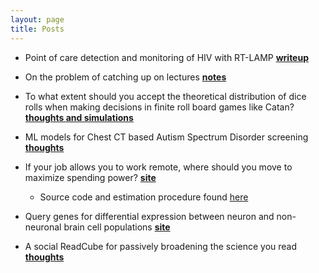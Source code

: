 ```yaml
---
layout: page
title: Posts
---
```


* Point of care detection and monitoring of HIV with RT-LAMP **[writeup](posts/poc-rtlamp.md)**

* On the problem of catching up on lectures **[notes](posts/lecture-catch-up.md)**

* To what extent should you accept the theoretical distribution of dice rolls when making decisions in finite roll board games like Catan? **[thoughts and simulations](posts/catan-dice-roll-distributions.md)**

* ML models for Chest CT based Autism Spectrum Disorder screening **[thoughts](posts/asd-pred-by-chestCT.md)**

* If your job allows you to work remote, where should you move to maximize spending power? **[site](shiny/income_ranker.html)** 
    * Source code and estimation procedure found [here](https://github.com/aditharun/income_distr)

* Query genes for differential expression between neuron and non-neuronal brain cell populations **[site](shiny/allen_shiny.html)**

* A social ReadCube for passively broadening the science you read **[thoughts](posts/paper-sharing-platform.md)**